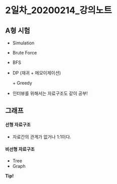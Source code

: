 # 2일차\_20200214_강의노트

## A형 시험

- Simulation
  
- Brute Force
  
- BFS
  
- DP (재귀 + 메모이제이션)
  
  \+ Greedy
  
- 인터뷰를 위해서는 자료구조도 같이 공부!



## 그래프

#### **선형 자료구조**

- 자료간의 관계가 없거나 1:1이다.

#### **비선형 자료구조**

- Tree
- Graph







**Tip!**

